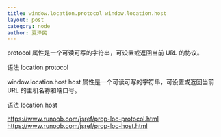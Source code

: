 ```yaml
---
title: window.location.protocol window.location.host
layout: post
category: node
author: 夏泽民
---
```

protocol 属性是一个可读可写的字符串，可设置或返回当前 URL 的协议。

语法
location.protocol

window.location.host
host 属性是一个可读可写的字符串，可设置或返回当前 URL 的主机名称和端口号。

语法
location.host
<!-- more -->
https://www.runoob.com/jsref/prop-loc-protocol.html
https://www.runoob.com/jsref/prop-loc-host.html